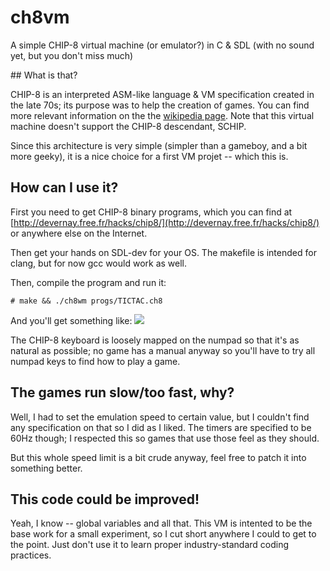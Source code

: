 ch8vm
=====

A simple CHIP-8 virtual machine (or emulator?) in C & SDL (with no sound yet, but you don't miss much)

## What is that?

CHIP-8 is an interpreted ASM-like language & VM specification created in the late 70s; its purpose was to help the creation of games. You can find more relevant information on the the [wikipedia page](http://en.wikipedia.org/wiki/CHIP-8). Note that this virtual machine doesn't support the CHIP-8 descendant, SCHIP.

Since this architecture is very simple (simpler than a gameboy, and a bit more geeky), it is a nice choice for a first VM projet -- which this is.

## How can I use it?

First you need to get CHIP-8 binary programs, which you can find at [http://devernay.free.fr/hacks/chip8/](http://devernay.free.fr/hacks/chip8/) or anywhere else on the Internet.

Then get your hands on SDL-dev for your OS. The makefile is intended for clang, but for now gcc would work as well.

Then, compile the program and run it:

	# make && ./ch8wm progs/TICTAC.ch8

And you'll get something like:
![](https://raw.github.com/qb1/ch8vm/master/screenshot.png)

The CHIP-8 keyboard is loosely mapped on the numpad so that it's as natural as possible; no game has a manual anyway so you'll have to try all numpad keys to find how to play a game.

## The games run slow/too fast, why?

Well, I had to set the emulation speed to certain value, but I couldn't find any specification on that so I did as I liked. The timers are specified to be 60Hz though; I respected this so games that use those feel as they should.

But this whole speed limit is a bit crude anyway, feel free to patch it into something better.

## This code could be improved!

Yeah, I know -- global variables and all that. This VM is intented to be the base work for a small experiment, so I cut short anywhere I could to get to the point. Just don't use it to learn proper industry-standard coding practices.